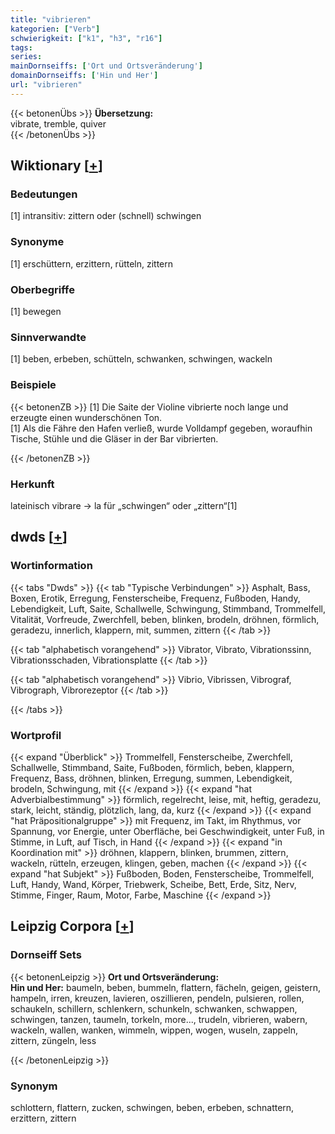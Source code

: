 ```yaml
---
title: "vibrieren"
kategorien: ["Verb"]
schwierigkeit: ["k1", "h3", "r16"]
tags:
series:
mainDornseiffs: ['Ort und Ortsveränderung']
domainDornseiffs: ['Hin und Her']
url: "vibrieren"
---
```


{{< betonenÜbs >}}
**Übersetzung:**  
vibrate, tremble, quiver  
{{< /betonenÜbs >}}

## Wiktionary [[+](https://de.wiktionary.org/wiki/vibrieren)]

### Bedeutungen
[1] intransitiv: zittern oder (schnell) schwingen  

### Synonyme
[1] erschüttern, erzittern, rütteln, zittern  

### Oberbegriffe
[1] bewegen  

### Sinnverwandte
[1] beben, erbeben, schütteln, schwanken, schwingen, wackeln  

### Beispiele
{{< betonenZB >}}
[1] Die Saite der Violine vibrierte noch lange und erzeugte einen wunderschönen Ton.  
[1] Als die Fähre den Hafen verließ, wurde Volldampf gegeben, woraufhin Tische, Stühle und die Gläser in der Bar vibrierten.  

{{< /betonenZB >}}
### Herkunft
lateinisch vibrare → la für „schwingen“ oder „zittern“[1]  



## dwds [[+](https://www.dwds.de/wb/vibrieren)]

### Wortinformation
{{< tabs "Dwds" >}}
{{< tab "Typische Verbindungen" >}}
Asphalt, Bass, Boxen, Erotik, Erregung, Fensterscheibe, Frequenz, Fußboden, Handy, Lebendigkeit, Luft, Saite, Schallwelle, Schwingung, Stimmband, Trommelfell, Vitalität, Vorfreude, Zwerchfell, beben, blinken, brodeln, dröhnen, förmlich, geradezu, innerlich, klappern, mit, summen, zittern
{{< /tab >}}

{{< tab "alphabetisch vorangehend" >}}
Vibrator, Vibrato, Vibrationssinn, Vibrationsschaden, Vibrationsplatte
{{< /tab >}}

{{< tab "alphabetisch vorangehend" >}}
Vibrio, Vibrissen, Vibrograf, Vibrograph, Vibrorezeptor
{{< /tab >}}

{{< /tabs >}}

### Wortprofil
{{< expand "Überblick" >}} Trommelfell, Fensterscheibe, Zwerchfell, Schallwelle, Stimmband, Saite, Fußboden, förmlich, beben, klappern, Frequenz, Bass, dröhnen, blinken, Erregung, summen, Lebendigkeit, brodeln, Schwingung, mit {{< /expand >}}
{{< expand "hat Adverbialbestimmung" >}} förmlich, regelrecht, leise, mit, heftig, geradezu, stark, leicht, ständig, plötzlich, lang, da, kurz {{< /expand >}}
{{< expand "hat Präpositionalgruppe" >}} mit Frequenz, im Takt, im Rhythmus, vor Spannung, vor Energie, unter Oberfläche, bei Geschwindigkeit, unter Fuß, in Stimme, in Luft, auf Tisch, in Hand {{< /expand >}}
{{< expand "in Koordination mit" >}} dröhnen, klappern, blinken, brummen, zittern, wackeln, rütteln, erzeugen, klingen, geben, machen {{< /expand >}}
{{< expand "hat Subjekt" >}} Fußboden, Boden, Fensterscheibe, Trommelfell, Luft, Handy, Wand, Körper, Triebwerk, Scheibe, Bett, Erde, Sitz, Nerv, Stimme, Finger, Raum, Motor, Farbe, Maschine {{< /expand >}}

## Leipzig Corpora [[+](https://corpora.uni-leipzig.de/en/res?word=vibrieren&corpusId=deu_newscrawl-public_2018)]

### Dornseiff Sets
{{< betonenLeipzig >}}
**Ort und Ortsveränderung:**  
**Hin und Her:** baumeln, beben, bummeln, flattern, fächeln, geigen, geistern, hampeln, irren, kreuzen, lavieren, oszillieren, pendeln, pulsieren, rollen, schaukeln, schillern, schlenkern, schunkeln, schwanken, schwappen, schwingen, tanzen, taumeln, torkeln, more..., trudeln, vibrieren, wabern, wackeln, wallen, wanken, wimmeln, wippen, wogen, wuseln, zappeln, zittern, züngeln, less  

{{< /betonenLeipzig >}}

### Synonym
schlottern, flattern, zucken, schwingen, beben, erbeben, schnattern, erzittern, zittern

